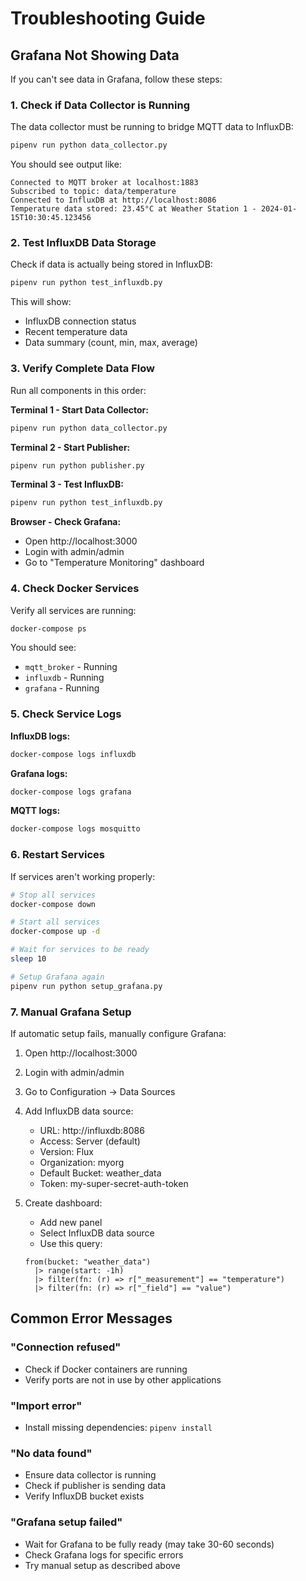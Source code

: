 # Troubleshooting Guide

## Grafana Not Showing Data

If you can't see data in Grafana, follow these steps:

### 1. Check if Data Collector is Running

The data collector must be running to bridge MQTT data to InfluxDB:

```bash
pipenv run python data_collector.py
```

You should see output like:

```
Connected to MQTT broker at localhost:1883
Subscribed to topic: data/temperature
Connected to InfluxDB at http://localhost:8086
Temperature data stored: 23.45°C at Weather Station 1 - 2024-01-15T10:30:45.123456
```

### 2. Test InfluxDB Data Storage

Check if data is actually being stored in InfluxDB:

```bash
pipenv run python test_influxdb.py
```

This will show:

- InfluxDB connection status
- Recent temperature data
- Data summary (count, min, max, average)

### 3. Verify Complete Data Flow

Run all components in this order:

**Terminal 1 - Start Data Collector:**

```bash
pipenv run python data_collector.py
```

**Terminal 2 - Start Publisher:**

```bash
pipenv run python publisher.py
```

**Terminal 3 - Test InfluxDB:**

```bash
pipenv run python test_influxdb.py
```

**Browser - Check Grafana:**

- Open http://localhost:3000
- Login with admin/admin
- Go to "Temperature Monitoring" dashboard

### 4. Check Docker Services

Verify all services are running:

```bash
docker-compose ps
```

You should see:

- `mqtt_broker` - Running
- `influxdb` - Running
- `grafana` - Running

### 5. Check Service Logs

**InfluxDB logs:**

```bash
docker-compose logs influxdb
```

**Grafana logs:**

```bash
docker-compose logs grafana
```

**MQTT logs:**

```bash
docker-compose logs mosquitto
```

### 6. Restart Services

If services aren't working properly:

```bash
# Stop all services
docker-compose down

# Start all services
docker-compose up -d

# Wait for services to be ready
sleep 10

# Setup Grafana again
pipenv run python setup_grafana.py
```

### 7. Manual Grafana Setup

If automatic setup fails, manually configure Grafana:

1. Open http://localhost:3000
2. Login with admin/admin
3. Go to Configuration → Data Sources
4. Add InfluxDB data source:

   - URL: http://influxdb:8086
   - Access: Server (default)
   - Version: Flux
   - Organization: myorg
   - Default Bucket: weather_data
   - Token: my-super-secret-auth-token

5. Create dashboard:
   - Add new panel
   - Select InfluxDB data source
   - Use this query:
   ```flux
   from(bucket: "weather_data")
     |> range(start: -1h)
     |> filter(fn: (r) => r["_measurement"] == "temperature")
     |> filter(fn: (r) => r["_field"] == "value")
   ```

## Common Error Messages

### "Connection refused"

- Check if Docker containers are running
- Verify ports are not in use by other applications

### "Import error"

- Install missing dependencies: `pipenv install`

### "No data found"

- Ensure data collector is running
- Check if publisher is sending data
- Verify InfluxDB bucket exists

### "Grafana setup failed"

- Wait for Grafana to be fully ready (may take 30-60 seconds)
- Check Grafana logs for specific errors
- Try manual setup as described above
